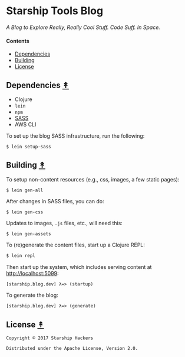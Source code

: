 # Starship Tools Blog

*A Blog to Explore Really, Really Cool Stuff. Code Suff. In Space.*


#### Contents

* [Dependencies](#dependencies-)
* [Building](#building-)
* [License](#license-)


## Dependencies [&#x219F;](#contents)

* Clojure
* `lein`
* `npm`
* [SASS](http://sass-lang.com)
* AWS CLI

To set up the blog SASS infrastructure, run the following:

```bash
$ lein setup-sass
```


## Building [&#x219F;](#contents)

To setup non-content resources (e.g., css, images, a few static pages):

```
$ lein gen-all
```

After changes in SASS files, you can do:

```
$ lein gen-css
```

Updates to images, `.js` files, etc., will need this:

```
$ lein gen-assets
```

To (re)generate the content files, start up a Clojure REPL:

```bash
$ lein repl
```

Then start up the system, which includes serving content at
[http://localhost:5099](http://localhost:5099):

```clj
[starship.blog.dev] λ=> (startup)
```

To generate the blog:

```clj
[starship.blog.dev] λ=> (generate)
```


## License [&#x219F;](#contents)

```
Copyright © 2017 Starship Hackers

Distributed under the Apache License, Version 2.0.
```
